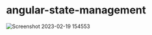 # angular-state-management
![Screenshot 2023-02-19 154553](https://user-images.githubusercontent.com/93249038/219941936-855cb16e-bead-46dc-ad64-42e7f8436f76.png)
